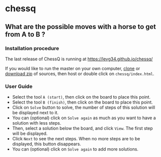 # chessq
## What are the possible moves with a horse to get from A to B ?

### Installation procedure
The last release of ChessQ is running at https://levg34.github.io/chessq/

If you would like to run the master on your own computer, [clone](https://github.com/levg34/chessq.git) or [download zip](https://github.com/levg34/chessq/archive/master.zip) of sources, then host or double click on ```chessq/index.html```.

### User Guide
- Select the tool ```A (start)```, then click on the board to place this point.
- Select the tool ```B (finish)```, then click on the board to place this point.
- Click on ```Solve``` button to solve, the number of steps of this solution will be displayed next to it.
- You can (optional) click on ```Solve again``` as much as you want to have a solution with less steps.
- Then, select a solution below the board, and click ```View```. The first step will be displayed.
- Click ```Next``` to see the next steps. When no more steps are to be displayed, this button disappears.
- You can (optional) click on ```Solve again``` to add more solutions.
